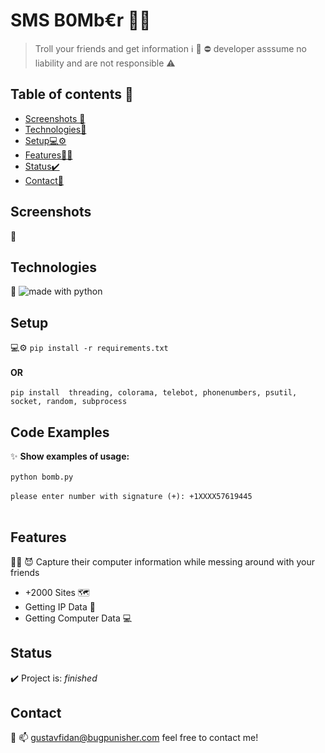 # SMS B0Mb€r  👨‍💻
> Troll your friends and get information ℹ️ 👋
> ⛔ developer asssume no liability and are not responsible ⚠️

## Table of contents 📱
* [Screenshots 🤖](#screenshots)
* [Technologies🔮](#technologies)
* [Setup💻⚙️](#setup)
* [Features👨‍💻](#features)
* [Status✔️](#status)
* [Contact🌟](#contact)

## Screenshots 
🤖

## Technologies 
🔮
 <img src="https://img.shields.io/badge/made%20with-python-yellow.svg" alt="made with python">

## Setup 
💻⚙️
`pip install -r requirements.txt`
<br>
<br>
**OR**
<br>
<br>
`pip install 
threading,
colorama,
telebot,
phonenumbers,
psutil,
socket,
random,
subprocess`
## Code Examples 
✨
**Show examples of usage:**
<br>
<br>
`python bomb.py`
<br>
<br>
`please enter number with signature (+): +1XXXX57619445`
<br>
<br>


## Features 
👨‍💻
 😈 Capture their computer information while messing around with your friends
* +2000 Sites 🗺️
* Getting IP Data 📱
* Getting Computer Data 💻



## Status 
✔️
Project is:  _finished_

## Contact 
🌟
📫 [gustavfidan@bugpunisher.com](mailto:gustavfidan@bugpunisher.com) feel free to contact me!

